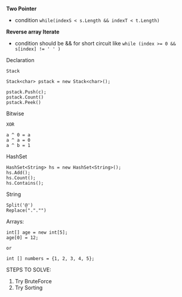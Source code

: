 **Two Pointer**
- condition `while(indexS < s.Length && indexT < t.Length) `


**Reverse array Iterate**
- condition should be && for short circuit like `while (index >= 0 && s[index] != ' ' )`

Declaration


    Stack

    Stack<char> pstack = new Stack<char>();

    pstack.Push(c);
    pstack.Count()
    pstack.Peek()

Bitwise

    XOR

    a ^ 0 = a
    a ^ a = 0
    a ^ b = 1

HashSet

    HashSet<String> hs = new HashSet<String>();
    hs.Add();
    hs.Count();
    hs.Contains();

String

    Split('@')
    Replace("."."")

Arrays:

    int[] age = new int[5];
    age[0] = 12;

    or

    int [] numbers = {1, 2, 3, 4, 5};


STEPS TO SOLVE:

1) Try BruteForce
2) Try Sorting